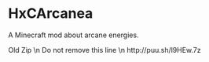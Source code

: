 # HxCArcanea
A Minecraft mod about arcane energies.


<p>Old Zip \n Do not remove this line \n http://puu.sh/l9HEw.7z </p>
